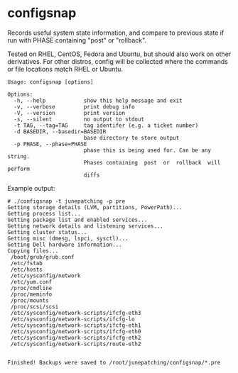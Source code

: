 # configsnap

Records useful system state information, and compare to previous state if run with PHASE containing "post" or "rollback".

Tested on RHEL, CentOS, Fedora and Ubuntu, but should also work on other derivatives. For other distros, config will be collected where the commands or file locations match RHEL or Ubuntu.

```
Usage: configsnap [options]

Options:
  -h, --help            show this help message and exit
  -v, --verbose         print debug info
  -V, --version         print version
  -s, --silent          no output to stdout
  -t TAG, --tag=TAG     tag identifer (e.g. a ticket number)
  -d BASEDIR, --basedir=BASEDIR
                        base directory to store output
  -p PHASE, --phase=PHASE
                        phase this is being used for. Can be any string.
                        Phases containing  post  or  rollback  will perform
                        diffs
```

Example output:
```
# ./configsnap -t junepatching -p pre
Getting storage details (LVM, partitions, PowerPath)...
Getting process list...
Getting package list and enabled services...
Getting network details and listening services...
Getting cluster status...
Getting misc (dmesg, lspci, sysctl)...
Getting Dell hardware information...
Copying files...
 /boot/grub/grub.conf 
 /etc/fstab 
 /etc/hosts 
 /etc/sysconfig/network 
 /etc/yum.conf 
 /proc/cmdline 
 /proc/meminfo 
 /proc/mounts 
 /proc/scsi/scsi 
 /etc/sysconfig/network-scripts/ifcfg-eth3 
 /etc/sysconfig/network-scripts/ifcfg-lo 
 /etc/sysconfig/network-scripts/ifcfg-eth1 
 /etc/sysconfig/network-scripts/ifcfg-eth0 
 /etc/sysconfig/network-scripts/ifcfg-eth2 
 /etc/sysconfig/network-scripts/route-eth2 


Finished! Backups were saved to /root/junepatching/configsnap/*.pre
```
